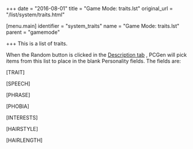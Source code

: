 +++
date = "2016-08-01"
title = "Game Mode: traits.lst"
original_url = "/list/system/traits.html"

[menu.main]
    identifier = "system_traits"
    name = "Game Mode: traits.lst"
    parent = "gamemode"
    
+++
This is a list of traits.

When the Random button is clicked in the [Description
tab](/tab/description.html) , PCGen will pick items from this list to
place in the blank Personality fields. The fields are:

\[TRAIT\]

\[SPEECH\]

\[PHRASE\]

\[PHOBIA\]

\[INTERESTS\]

\[HAIRSTYLE\]

\[HAIRLENGTH\]



